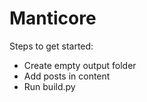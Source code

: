 # Manticore

Steps to get started: 

- Create empty output folder
- Add posts in content
- Run build.py